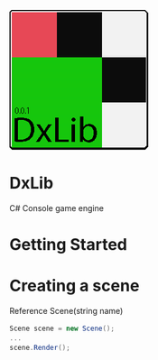 ![Alt-текст](https://raw.githubusercontent.com/1dxrpz/DxLib/main/logo_.png)
# DxLib
C# Console game engine

# Getting Started

# Creating a scene
Reference
Scene(string name)
```c#
Scene scene = new Scene();
...
scene.Render();
```
